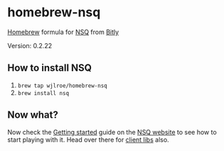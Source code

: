 homebrew-nsq
============

[Homebrew](http://brew.sh/) formula for [NSQ](http://bitly.github.io/nsq/) from [Bitly](https://bitly.com/)

Version: 0.2.22

## How to install NSQ

1. `brew tap wjlroe/homebrew-nsq`
1. `brew install nsq`

## Now what?

Now check the [Getting started](http://bitly.github.io/nsq/overview/quick_start.html) guide on the [NSQ website](http://bitly.github.io/nsq/) to see how to start playing with it. Head over there for [client libs](http://bitly.github.io/nsq/clients/client_libraries.html) also.

